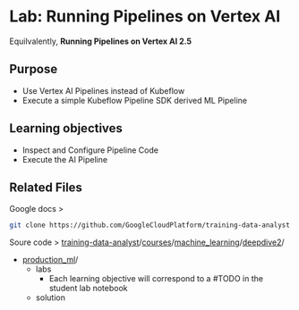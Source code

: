 # Lab: Running Pipelines on Vertex AI

Equilvalently, **Running Pipelines on Vertex AI 2.5** 

## Purpose

- Use Vertex AI Pipelines instead of Kubeflow
- Execute a simple Kubeflow Pipeline SDK derived ML Pipeline

## Learning objectives

- Inspect and Configure Pipeline Code
- Execute the AI Pipeline

## Related Files 

Google docs > 

```bash
git clone https://github.com/GoogleCloudPlatform/training-data-analyst
```

Soure code > [training-data-analyst](https://github.com/GoogleCloudPlatform/training-data-analyst)/[courses](https://github.com/GoogleCloudPlatform/training-data-analyst/tree/master/courses)/[machine_learning](https://github.com/GoogleCloudPlatform/training-data-analyst/tree/master/courses/machine_learning)/[deepdive2](https://github.com/GoogleCloudPlatform/training-data-analyst/tree/master/courses/machine_learning/deepdive2)/

- [production_ml](https://github.com/GoogleCloudPlatform/training-data-analyst/tree/master/courses/machine_learning/deepdive2/production_ml)/
  - labs
    - Each learning objective will correspond to a #TODO in the student lab notebook
  - solution

